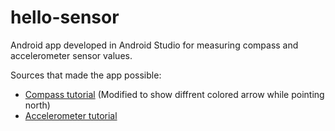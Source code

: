 # hello-sensor
Android app developed in Android Studio for measuring compass and accelerometer sensor values.

Sources that made the app possible:
* [Compass tutorial](https://www.wlsdevelop.com/index.php/en/blog?option=com_content&view=article&id=38) (Modified to show diffrent colored arrow while pointing north)
* [Accelerometer tutorial](https://examples.javacodegeeks.com/android/core/hardware/sensor/android-accelerometer-example/)
